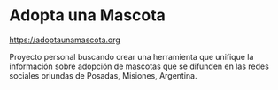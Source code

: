 # Adopta una Mascota

https://adoptaunamascota.org

Proyecto personal buscando crear una herramienta que unifique la información sobre adopción de mascotas que se difunden en las redes sociales oriundas de Posadas, Misiones, Argentina.
